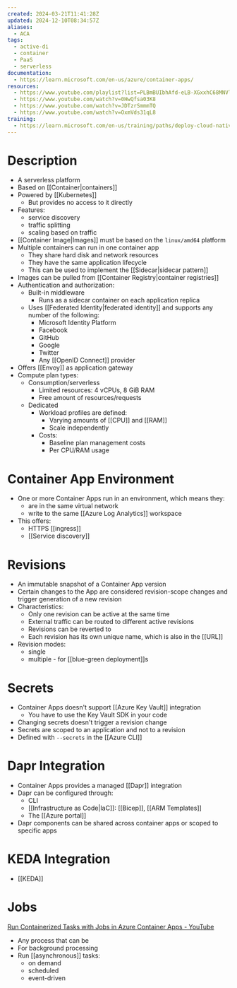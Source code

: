 ```yaml
---
created: 2024-03-21T11:41:28Z
updated: 2024-12-10T08:34:57Z
aliases:
  - ACA
tags:
  - active-di
  - container
  - PaaS
  - serverless
documentation:
  - https://learn.microsoft.com/en-us/azure/container-apps/
resources:
  - https://www.youtube.com/playlist?list=PLBmBUIbhAfd-eLB-XGxxhC68MNVl3I-Gi
  - https://www.youtube.com/watch?v=0HwQfsa03K8
  - https://www.youtube.com/watch?v=JDTzrSmmmTQ
  - https://www.youtube.com/watch?v=OxmVds31qL8
training:
  - https://learn.microsoft.com/en-us/training/paths/deploy-cloud-native-applications-to-azure-container-apps/
---
```

# Description
- A serverless platform
- Based on [[Container|containers]]
- Powered by [[Kubernetes]]
	- But provides no access to it directly
- Features:
	- service discovery
	- traffic splitting
	- scaling based on traffic
- [[Container Image|Images]] must be based on the `linux/amd64` platform
- Multiple containers can run in one container app
	- They share hard disk and network resources
	- They have the same application lifecycle
	- This can be used to implement the [[Sidecar|sidecar pattern]]
- Images can be pulled from [[Container Registry|container registries]]
- Authentication and authorization:
	- Built-in middleware
		- Runs as a sidecar container on each application replica
	- Uses [[Federated Identity|federated identity]] and supports any number of the following:
		- Microsoft Identity Platform
		- Facebook
		- GitHub
		- Google
		- Twitter
		- Any [[OpenID Connect]] provider
- Offers [[Envoy]] as application gateway
- Compute plan types:
	- Consumption/serverless
		- Limited resources: 4 vCPUs, 8 GiB RAM
		- Free amount of resources/requests
	- Dedicated
		- Workload profiles are defined:
			- Varying amounts of [[CPU]] and [[RAM]]
			- Scale independently
		- Costs:
			- Baseline plan management costs
			- Per CPU/RAM usage

# Container App Environment
- One or more Container Apps run in an environment, which means they:
	- are in the same virtual network
	- write to the same [[Azure Log Analytics]] workspace
- This offers:
	- HTTPS [[ingress]]
	- [[Service discovery]]
# Revisions
- An immutable snapshot of a Container App version
- Certain changes to the App are considered revision-scope changes and trigger generation of a new revision
- Characteristics:
	- Only one revision can be active at the same time
	- External traffic can be routed to different active revisions
	- Revisions can be reverted to
	- Each revision has its own unique name, which is also in the [[URL]]
- Revision modes:
	- single
	- multiple - for [[blue-green deployment]]s
# Secrets
- Container Apps doesn't support [[Azure Key Vault]] integration
	- You have to use the Key Vault SDK in your code
- Changing secrets doesn't trigger a revision change
- Secrets are scoped to an application and not to a revision
- Defined with `--secrets` in the [[Azure CLI]]
# Dapr Integration
- Container Apps provides a managed [[Dapr]] integration
- Dapr can be configured through:
	- CLI
	- [[Infrastructure as Code|IaC]]: [[Bicep]], [[ARM Templates]]
	- The [[Azure portal]]
- Dapr components can be shared across container apps or scoped to specific apps
# KEDA Integration
- [[KEDA]]
# Jobs
[Run Containerized Tasks with Jobs in Azure Container Apps - YouTube](https://www.youtube.com/watch?v=keg6C3WcJEw)
- Any process that can be
- For background processing
- Run [[asynchronous]] tasks:
	- on demand
	- scheduled
	- event-driven